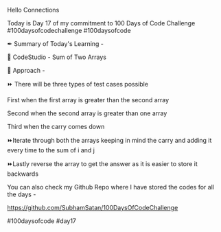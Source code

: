 Hello Connections 



Today is Day 17 of my commitment to 100 Days of Code Challenge #100daysofcodechallenge #100daysofcode 



✒ Summary of Today's Learning - 



📌 CodeStudio - Sum of Two Arrays 



💭 Approach - 



⏩ There will be three types of test cases possible 

First when the first array is greater than the second array

Second when the second array is greater than one array 

Third when the carry comes down 

⏩Iterate through both the arrays keeping in mind the carry and adding it every time to the sum of i and j 

⏩Lastly reverse the array to get the answer as it is easier to store it backwards 



You can also check my Github Repo where I have stored the codes for all the days - 

https://github.com/SubhamSatan/100DaysOfCodeChallenge

#100daysofcode #day17 
